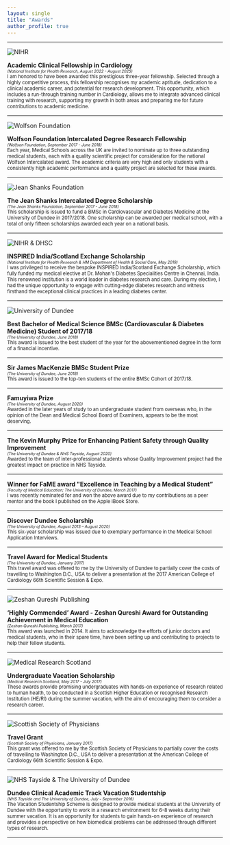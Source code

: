 ```yaml
---
layout: single
title: "Awards"
author_profile: true
---
```


---

![NIHR](/assets/images/nihr.png)

**Academic Clinical Fellowship in Cardiology**  
<span style="font-size:0.65em;"><i>(National Institute for Health Research, August 2022 - August 2025)</i></span>  
<span style="font-size:0.8em;">I am honored to have been awarded this prestigious three-year fellowship. Selected through a highly competitive process, this fellowship recognises my academic aptitude, dedication to a clinical academic career, and potential for research development. This opportunity, which includes a run-through training number in Cardiology, allows me to integrate advanced clinical training with research, supporting my growth in both areas and preparing me for future contributions to academic medicine.</span>

---

![Wolfson Foundation](/assets/images/wolfson.png)

**Wolfson Foundation Intercalated Degree Research Fellowship**  
<span style="font-size:0.65em;"><i>(Wolfson Foundation, September 2017 - June 2018)</i></span>  
<span style="font-size:0.8em;">Each year, Medical Schools across the UK are invited to nominate up to three outstanding medical students, each with a quality scientific project for consideration for the national Wolfson Intercalated award. The academic criteria are very high and only students with a consistently high academic performance and a quality project are selected for these awards.</span>

---

![Jean Shanks Foundation](/assets/images/jeanshanks.png)

**The Jean Shanks Intercalated Degree Scholarship**  
<span style="font-size:0.65em;"><i>(The Jean Shanks Foundation, September 2017 - June 2018)</i></span>  
<span style="font-size:0.8em;">This scholarship is issued to fund a BMSc in Cardiovascular and Diabetes Medicine at the University of Dundee in 2017/2018. One scholarship can be awarded per medical school, with a total of only fifteen scholarships awarded each year on a national basis.</span>

---

![NIHR & DHSC](/assets/images/dhsc.png)

**INSPIRED India/Scotland Exchange Scholarship**  
<span style="font-size:0.65em;"><i>(National Institute for Health Research & HM Department of Health & Social Care, May 2019)</i></span>  
<span style="font-size:0.8em;">I was privileged to receive the bespoke INSPIRED India/Scotland Exchange Scholarship, which fully funded my medical elective at Dr. Mohan's Diabetes Specialities Centre in Chennai, India. This renowned institution is a world leader in diabetes research and care. During my elective, I had the unique opportunity to engage with cutting-edge diabetes research and witness firsthand the exceptional clinical practices in a leading diabetes center.</span>

---

![University of Dundee](/assets/images/uod.png)

**Best Bachelor of Medical Science BMSc (Cardiovascular & Diabetes Medicine) Student of 2017/18**  
<span style="font-size:0.65em;"><i>(The University of Dundee, June 2018)</i></span>  
<span style="font-size:0.8em;">This award is issued to the best student of the year for the abovementioned degree in the form of a financial incentive.</span>

---

**Sir James MacKenzie BMSc Student Prize**  
<span style="font-size:0.65em;"><i>(The University of Dundee, June 2018)</i></span>  
<span style="font-size:0.8em;">This award is issued to the top-ten students of the entire BMSc Cohort of 2017/18.</span>

---

**Famuyiwa Prize**  
<span style="font-size:0.65em;"><i>(The University of Dundee, August 2020)</i></span>  
<span style="font-size:0.8em;">Awarded in the later years of study to an undergraduate student from overseas who, in the opinion of the Dean and Medical School Board of Examiners, appears to be the most deserving.</span>

---

**The Kevin Murphy Prize for Enhancing Patient Safety through Quality Improvement**  
<span style="font-size:0.65em;"><i>(The University of Dundee & NHS Tayside, August 2020)</i></span>  
<span style="font-size:0.8em;">Awarded to the team of inter-professional students whose Quality Improvement project had the greatest impact on practice in NHS Tayside.</span>

---

**Winner for FaME award "Excellence in Teaching by a Medical Student”**  
<span style="font-size:0.65em;"><i>(Faculty of Medical Education; The University of Dundee, March 2017)</i></span>  
<span style="font-size:0.8em;">I was recently nominated for and won the above award due to my contributions as a peer mentor and the book I published on the Apple iBook Store.</span>

---

**Discover Dundee Scholarship**  
<span style="font-size:0.65em;"><i>(The University of Dundee, August 2013 – August 2020)</i></span>  
<span style="font-size:0.8em;">This six-year scholarship was issued due to exemplary performance in the Medical School Application Interviews.</span>

---

**Travel Award for Medical Students**  
<span style="font-size:0.65em;"><i>(The University of Dundee, January 2017)</i></span>  
<span style="font-size:0.8em;">This travel award was offered to me by the University of Dundee to partially cover the costs of travelling to Washington D.C., USA to deliver a presentation at the 2017 American College of Cardiology 66th Scientific Session & Expo.</span>

---

![Zeshan Qureshi Publishing](/assets/images/guidetomed.png)

**‘Highly Commended’ Award - Zeshan Qureshi Award for Outstanding Achievement in Medical Education**  
<span style="font-size:0.65em;"><i>(Zeshan Qureshi Publishing, March 2017)</i></span>  
<span style="font-size:0.8em;">This award was launched in 2014. It aims to acknowledge the efforts of junior doctors and medical students, who in their spare time, have been setting up and contributing to projects to help their fellow students.</span>

---

![Medical Research Scotland](/assets/images/mrs.png)

**Undergraduate Vacation Scholarship**  
<span style="font-size:0.65em;"><i>(Medical Research Scotland, May 2017 - July 2017)</i></span>  
<span style="font-size:0.8em;">These awards provide promising undergraduates with hands-on experience of research related to human health, to be conducted in a Scottish Higher Education or recognised Research Institution (HE/RI) during the summer vacation, with the aim of encouraging them to consider a research career.</span>

---

![Scottish Society of Physicians](/assets/images/scottishsoc.png)

**Travel Grant**  
<span style="font-size:0.65em;"><i>(Scottish Society of Physicians, January 2017)</i></span>  
<span style="font-size:0.8em;">This grant was offered to me by the Scottish Society of Physicians to partially cover the costs of travelling to Washington D.C., USA to deliver a presentation at the American College of Cardiology 66th Scientific Session & Expo.</span>

---

![NHS Tayside & The University of Dundee](/assets/images/dcat.png)

**Dundee Clinical Academic Track Vacation Studentship**  
<span style="font-size:0.65em;"><i>(NHS Tayside and The University of Dundee, July - September 2016)</i></span>  
<span style="font-size:0.8em;">The Vacation Studentship Scheme is designed to provide medical students at the University of Dundee with the opportunity to work in a research environment for 6-8 weeks during their summer vacation. It is an opportunity for students to gain hands-on experience of research and provides a perspective on how biomedical problems can be addressed through different types of research.</span>

---
